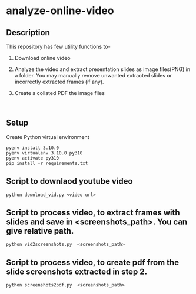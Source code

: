 # analyze-online-video
## Description
This repository has few  utility functions to-

1. Download online video 

2. Analyze the video and extract presentation slides as image files(PNG) in a folder. You may manually remove unwanted extracted slides or incorrectly extracted frames (if any). 

3. Create a collated PDF the image files

<br> 


## Setup
Create Python virtual environment  

```
pyenv install 3.10.0
pyenv virtualenv 3.10.0 py310
pyenv activate py310
pip install -r requirements.txt
```

## Script to downlaod youtube video
```
python download_vid.py <video url>
```
## Script to process video, to extract frames with slides and save in <screenshots_path>. You can give relative path.

```
python vid2screenshots.py  <screenshots_path>
```
## Script to process video, to create pdf from the slide screenshots extracted in step 2. 
```
python screenshots2pdf.py  <screenshots_path>
```
